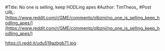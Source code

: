 #Title: No one is selling, keep HODLing apes
#Author: TimTheos_
#Post URL: [https://www.reddit.com/r/GME/comments/olbznj/no_one_is_selling_keep_hodling_apes/](https://www.reddit.com/r/GME/comments/olbznj/no_one_is_selling_keep_hodling_apes/)


https://i.redd.it/udu519azbgb71.jpg